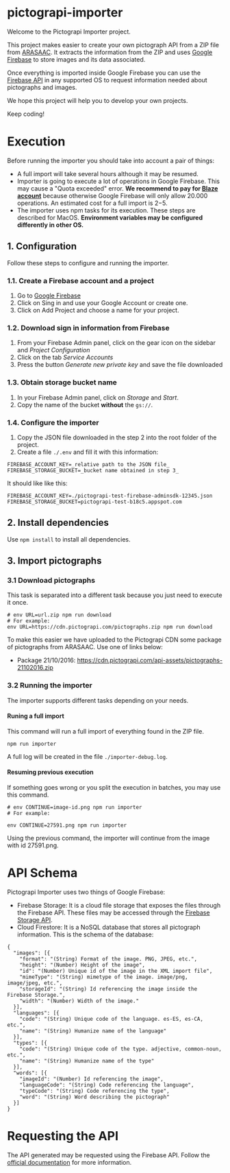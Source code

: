 # pictograpi-importer

Welcome to the Pictograpi Importer project.

This project makes easier to create your own pictograph API from a ZIP file from [ARASAAC](http://www.arasaac.org). It extracts the information from the ZIP and uses [Google Firebase](https://firebase.google.com) to store images and its data associated.

Once everything is imported inside Google Firebase you can use the [Firebase API](https://firebase.google.com/docs/) in any supported OS to request information needed about pictographs and images.

We hope this project will help you to develop your own projects.

Keep coding!

# Execution

Before running the importer you should take into account a pair of things:

* A full import will take several hours although it may be resumed.
* Importer is going to execute a lot of operations in Google Firebase. This may cause a "Quota exceeded" error. **We recommend to pay for [Blaze account](https://firebase.google.com/pricing/?authuser=0)** because otherwise Google Firebase will only allow 20.000 operations. An estimated cost for a full import is 2$-5$.
* The importer uses npm tasks for its execution. These steps are described for MacOS. **Environment variables may be configured differently in other OS.**

## 1. Configuration

Follow these steps to configure and running the importer.

### 1.1. Create a Firebase account and a project

1.  Go to [Google Firebase](https://firebase.google.com)
2.  Click on Sing in and use your Google Account or create one.
3.  Click on Add Project and choose a name for your project.

### 1.2. Download sign in information from Firebase

1.  From your Firebase Admin panel, click on the gear icon on the sidebar and _Project Configuration_
2.  Click on the tab _Service Accounts_
3.  Press the button _Generate new private key_ and save the file downloaded

### 1.3. Obtain storage bucket name

1.  In your Firebase Admin panel, click on _Storage_ and _Start_.
2.  Copy the name of the bucket **without** the `gs://`.

### 1.4. Configure the importer

1.  Copy the JSON file downloaded in the step 2 into the root folder of the project.
2.  Create a file `./.env` and fill it with this information:

```
FIREBASE_ACCOUNT_KEY=_relative path to the JSON file_
FIREBASE_STORAGE_BUCKET=_bucket name obtained in step 3_
```

It should like like this:

```
FIREBASE_ACCOUNT_KEY=./pictograpi-test-firebase-adminsdk-12345.json
FIREBASE_STORAGE_BUCKET=pictograpi-test-b18c5.appspot.com
```

## 2. Install dependencies

Use `npm install` to install all dependencies.

## 3. Import pictographs

### 3.1 Download pictographs

This task is separated into a different task because you just need to execute it once.

```
# env URL=url.zip npm run download
# For example:
env URL=https://cdn.pictograpi.com/pictographs.zip npm run download
```

To make this easier we have uploaded to the Pictograpi CDN some package of pictographs from ARASAAC. Use one of links below:

* Package 21/10/2016: https://cdn.pictograpi.com/api-assets/pictographs-21102016.zip

### 3.2 Running the importer

The importer supports different tasks depending on your needs.

#### Runing a full import

This command will run a full import of everything found in the ZIP file.

```
npm run importer
```

A full log will be created in the file `./importer-debug.log`.

#### Resuming previous execution

If something goes wrong or you split the execution in batches, you may use this command.

```
# env CONTINUE=image-id.png npm run importer
# For example:

env CONTINUE=27591.png npm run importer
```

Using the previous command, the importer will continue from the image with id 27591.png.

# API Schema

Pictograpi Importer uses two things of Google Firebase:

* Firebase Storage: It is a cloud file storage that exposes the files through the Firebase API. These files may be accessed through the [Firebase Storage API](https://firebase.google.com/docs/storage/).
* Cloud Firestore: It is a NoSQL database that stores all pictograph information. This is the schema of the database:

```
{
  "images": [{
    "format": "(String) Format of the image. PNG, JPEG, etc.",
    "height": "(Number) Height of the image",
    "id": "(Number) Unique id of the image in the XML import file",
    "mimeType": "(String) mimetype of the image. image/png, image/jpeg, etc.",
    "storageId": "(String) Id referencing the image inside the Firebase Storage.",
    "width": "(Number) Width of the image."
  }],
  "languages": [{
    "code": "(String) Unique code of the language. es-ES, es-CA, etc.",
    "name": "(String) Humanize name of the language"
  }],
  "types": [{
    "code": "(String) Unique code of the type. adjective, common-noun, etc.",
    "name": "(String) Humanize name of the type"
  }],
  "words": [{
    "imageId": "(Number) Id referencing the image",
    "languageCode": "(String) Code referencing the language",
    "typeCode": "(String) Code referencing the type",
    "word": "(String) Word describing the pictograph"
  }]
}
```

# Requesting the API

The API generated may be requested using the Firebase API. Follow the [official documentation](https://firebase.google.com/docs/) for more information.
